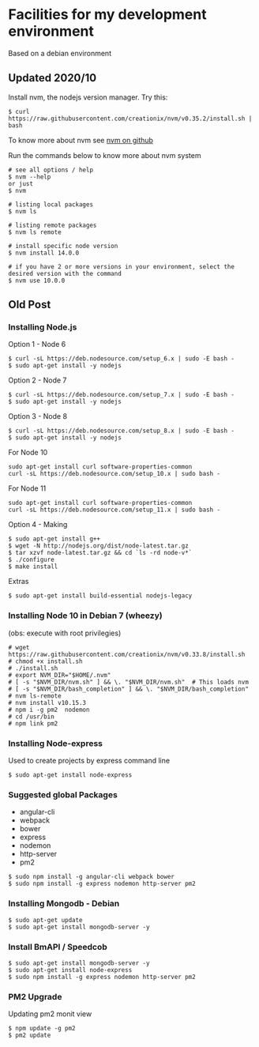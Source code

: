 # Facilities for my development environment 

Based on a debian environment

## Updated 2020/10

Install nvm, the nodejs version manager. Try this:

```command
$ curl https://raw.githubusercontent.com/creationix/nvm/v0.35.2/install.sh | bash
```
To know more about nvm see [nvm on github](https://github.com/nvm-sh/nvm)


Run the commands below to know more about nvm system

```command
# see all options / help
$ nvm --help 
or just
$ nvm

# listing local packages
$ nvm ls

# listing remote packages
$ nvm ls remote

# install specific node version
$ nvm install 14.0.0

# if you have 2 or more versions in your environment, select the desired version with the command
$ nvm use 10.0.0
```

## Old Post

### Installing Node.js

Option 1 - Node 6

```console
$ curl -sL https://deb.nodesource.com/setup_6.x | sudo -E bash -
$ sudo apt-get install -y nodejs
```

Option 2 - Node 7

```console
$ curl -sL https://deb.nodesource.com/setup_7.x | sudo -E bash -
$ sudo apt-get install -y nodejs
```

Option 3 - Node 8

```console
$ curl -sL https://deb.nodesource.com/setup_8.x | sudo -E bash -
$ sudo apt-get install -y nodejs
```

For Node 10

```console
sudo apt-get install curl software-properties-common
curl -sL https://deb.nodesource.com/setup_10.x | sudo bash -
```

For Node 11

```console
sudo apt-get install curl software-properties-common
curl -sL https://deb.nodesource.com/setup_11.x | sudo bash -
```

Option 4 - Making

```console
$ sudo apt-get install g++
$ wget -N http://nodejs.org/dist/node-latest.tar.gz
$ tar xzvf node-latest.tar.gz && cd `ls -rd node-v*`
$ ./configure
$ make install
```
Extras

```console
$ sudo apt-get install build-essential nodejs-legacy
```
### Installing Node 10 in Debian 7 (wheezy)
(obs: execute with root privilegies)

```console
# wget https://raw.githubusercontent.com/creationix/nvm/v0.33.8/install.sh
# chmod +x install.sh
# ./install.sh
# export NVM_DIR="$HOME/.nvm"
# [ -s "$NVM_DIR/nvm.sh" ] && \. "$NVM_DIR/nvm.sh"  # This loads nvm
# [ -s "$NVM_DIR/bash_completion" ] && \. "$NVM_DIR/bash_completion"
# nvm ls-remote
# nvm install v10.15.3
# npm i -g pm2  nodemon
# cd /usr/bin
# npm link pm2
```

### Installing Node-express

Used to create projects by express command line

```console
$ sudo apt-get install node-express
```

### Suggested global Packages

  - angular-cli
  - webpack
  - bower
  - express
  - nodemon
  - http-server
  - pm2
  
```console
$ sudo npm install -g angular-cli webpack bower 
$ sudo npm install -g express nodemon http-server pm2
```

### Installing Mongodb - Debian

```console
$ sudo apt-get update  
$ sudo apt-get install mongodb-server -y 
```
### Install BmAPI / Speedcob

```console
$ sudo apt-get install mongodb-server -y
$ sudo apt-get install node-express
$ sudo npm install -g express nodemon http-server pm2
```

### PM2 Upgrade

Updating pm2 monit view

```console
$ npm update -g pm2  
$ pm2 update  
```
